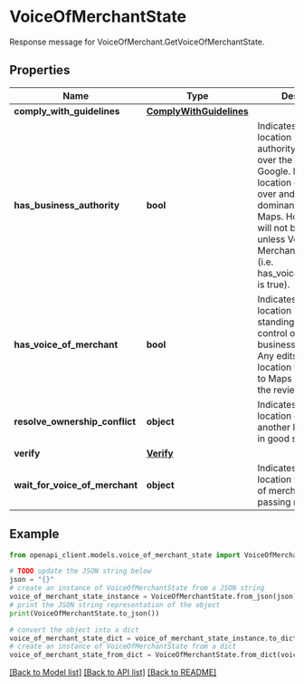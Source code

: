 # VoiceOfMerchantState

Response message for VoiceOfMerchant.GetVoiceOfMerchantState.

## Properties

Name | Type | Description | Notes
------------ | ------------- | ------------- | -------------
**comply_with_guidelines** | [**ComplyWithGuidelines**](ComplyWithGuidelines.md) |  | [optional] 
**has_business_authority** | **bool** | Indicates whether the location has the authority (ownership) over the business on Google. If true, another location cannot take over and become the dominant listing on Maps. However, edits will not become live unless Voice of Merchant is gained (i.e. has_voice_of_merchant is true). | [optional] 
**has_voice_of_merchant** | **bool** | Indicates whether the location is in good standing and has control over the business on Google. Any edits made to the location will propagate to Maps after passing the review phase. | [optional] 
**resolve_ownership_conflict** | **object** | Indicates that the location duplicates another location that is in good standing. | [optional] 
**verify** | [**Verify**](Verify.md) |  | [optional] 
**wait_for_voice_of_merchant** | **object** | Indicates that the location will gain voice of merchant after passing review. | [optional] 

## Example

```python
from openapi_client.models.voice_of_merchant_state import VoiceOfMerchantState

# TODO update the JSON string below
json = "{}"
# create an instance of VoiceOfMerchantState from a JSON string
voice_of_merchant_state_instance = VoiceOfMerchantState.from_json(json)
# print the JSON string representation of the object
print(VoiceOfMerchantState.to_json())

# convert the object into a dict
voice_of_merchant_state_dict = voice_of_merchant_state_instance.to_dict()
# create an instance of VoiceOfMerchantState from a dict
voice_of_merchant_state_from_dict = VoiceOfMerchantState.from_dict(voice_of_merchant_state_dict)
```
[[Back to Model list]](../README.md#documentation-for-models) [[Back to API list]](../README.md#documentation-for-api-endpoints) [[Back to README]](../README.md)


